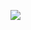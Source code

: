 ![](https://hips.hearstapps.com/hmg-prod.s3.amazonaws.com/images/dog-puppy-on-garden-royalty-free-image-1586966191.jpg?crop=0.752xw:1.00xh;0.175xw,0&resize=640:*)
